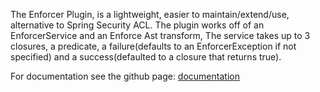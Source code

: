 The Enforcer Plugin, is a lightweight, easier to maintain/extend/use, alternative to Spring Security ACL. The plugin works off of an EnforcerService and an Enforce Ast transform, The service takes up to 3 closures, a predicate, a failure(defaults to an EnforcerException if not specified) and a success(defaulted to a closure that returns true).

For documentation see the github page:
[documentation](https://virtualdogbert.github.io/Enforcer)
